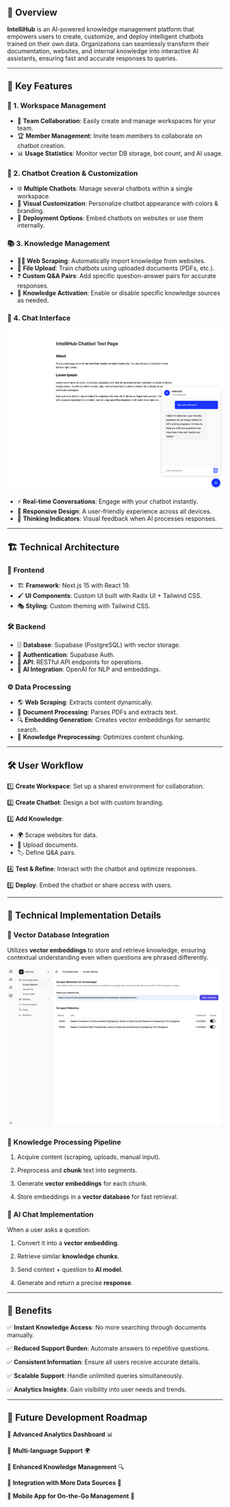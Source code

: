 ## 🌟 Overview

**IntelliHub** is an AI-powered knowledge management platform that empowers users to create, customize, and deploy intelligent chatbots trained on their own data. Organizations can seamlessly transform their documentation, websites, and internal knowledge into interactive AI assistants, ensuring fast and accurate responses to queries.

---

## 🚀 Key Features

### 🏢 1. Workspace Management

- 👥 **Team Collaboration**: Easily create and manage workspaces for your team.
- 🏆 **Member Management**: Invite team members to collaborate on chatbot creation.
- 📊 **Usage Statistics**: Monitor vector DB storage, bot count, and AI usage.

### 🤖 2. Chatbot Creation & Customization

- 🌐 **Multiple Chatbots**: Manage several chatbots within a single workspace.
- 🎨 **Visual Customization**: Personalize chatbot appearance with colors & branding.
- 📌 **Deployment Options**: Embed chatbots on websites or use them internally.

### 📚 3. Knowledge Management

- 🕵️‍♂️ **Web Scraping**: Automatically import knowledge from websites.
- 📂 **File Upload**: Train chatbots using uploaded documents (PDFs, etc.).
- ❓ **Custom Q&A Pairs**: Add specific question-answer pairs for accurate responses.
- 🔄 **Knowledge Activation**: Enable or disable specific knowledge sources as needed.

### 💬 4. Chat Interface

![IntelliHub Screenshot 2](/src/assets/projects/intellihub/widget.png)

- ⚡ **Real-time Conversations**: Engage with your chatbot instantly.
- 📱 **Responsive Design**: A user-friendly experience across all devices.
- 💭 **Thinking Indicators**: Visual feedback when AI processes responses.

---

## 🏗️ Technical Architecture

### 🎨 Frontend

- 🏗️ **Framework**: Next.js 15 with React 19.
- 🖌️ **UI Components**: Custom UI built with Radix UI + Tailwind CSS.
- 🎭 **Styling**: Custom theming with Tailwind CSS.

### 🛠️ Backend

- 🗄️ **Database**: Supabase (PostgreSQL) with vector storage.
- 🔑 **Authentication**: Supabase Auth.
- 🔗 **API**: RESTful API endpoints for operations.
- 🧠 **AI Integration**: OpenAI for NLP and embeddings.

### ⚙️ Data Processing

- 🌎 **Web Scraping**: Extracts content dynamically.
- 📄 **Document Processing**: Parses PDFs and extracts text.
- 🔍 **Embedding Generation**: Creates vector embeddings for semantic search.
- 🧩 **Knowledge Preprocessing**: Optimizes content chunking.

---

## 🛠️ User Workflow

1️⃣ **Create Workspace**: Set up a shared environment for collaboration.

2️⃣ **Create Chatbot**: Design a bot with custom branding.

3️⃣ **Add Knowledge**:

- 🌍 Scrape websites for data.
- 📑 Upload documents.
- 🏷️ Define Q&A pairs.

4️⃣ **Test & Refine**: Interact with the chatbot and optimize responses.

5️⃣ **Deploy**: Embed the chatbot or share access with users.

---

## 🔬 Technical Implementation Details

### 📡 Vector Database Integration

Utilizes **vector embeddings** to store and retrieve knowledge, ensuring contextual understanding even when questions are phrased differently.

![IntelliHub Screenshot 1](/src/assets/projects/intellihub/scrape.png)

### 🔄 Knowledge Processing Pipeline

1. Acquire content (scraping, uploads, manual input).

2. Preprocess and **chunk** text into segments.

3. Generate **vector embeddings** for each chunk.

4. Store embeddings in a **vector database** for fast retrieval.

### 🤯 AI Chat Implementation

When a user asks a question:

1. Convert it into a **vector embedding**.

2. Retrieve similar **knowledge chunks**.

3. Send context + question to **AI model**.

4. Generate and return a precise **response**.

---

## 🌟 Benefits

✅ **Instant Knowledge Access**: No more searching through documents manually.

✅ **Reduced Support Burden**: Automate answers to repetitive questions.

✅ **Consistent Information**: Ensure all users receive accurate details.

✅ **Scalable Support**: Handle unlimited queries simultaneously.

✅ **Analytics Insights**: Gain visibility into user needs and trends.

---

## 🚀 Future Development Roadmap

🔹 **Advanced Analytics Dashboard** 📊

🔹 **Multi-language Support** 🌍

🔹 **Enhanced Knowledge Management** 🔍

🔹 **Integration with More Data Sources** 🔗

🔹 **Mobile App for On-the-Go Management** 📱
